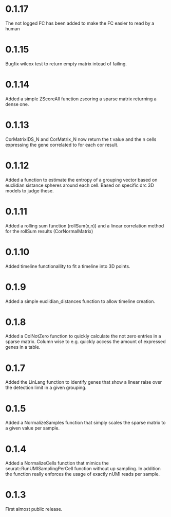 # 0.1.17

The not logged FC has been added to make the FC easier to read by a human

# 0.1.15

Bugfix wilcox test to return empty matrix intead of failing.

# 0.1.14

Added a simple ZScoreAll function zscoring a sparse matrix returning a dense one.

# 0.1.13

CorMatrixIDS_N and CorMatrix_N now return the t value and the n cells expressing the gene correlated to for each cor result.


# 0.1.12

Added a function to estimate the entropy of a grouping vector based on euclidian sistance spheres around each cell. 
Based on specific drc 3D models to judge these.

# 0.1.11

Added a rolling sum function (rollSum(x,n)) and a linear correlation method for the rollSum results (CorNormalMatrix)

# 0.1.10

Added timeline functionallity to fit a timeline into 3D points.

# 0.1.9

Added a simple euclidian_distances function to allow timeline creation.

# 0.1.8

Added a ColNotZero function to quickly calculate the not zero entries in a sparse matrix. Column wise to e.g. quickly access the amount of expressed genes in a table.

# 0.1.7

Added the LinLang function to identify genes that show a linear raise over the detection limit in a given grouping.  

# 0.1.5

Added a NormalizeSamples function that simply scales the sparse matrix to a given value per sample.

# 0.1.4

Added a NormalizeCells function that mimics the seurat::RunUMISamplingPerCell function without up sampling.
In addition the function really enforces the usage of exactly nUMI reads per sample.

# 0.1.3

First almost public release.
